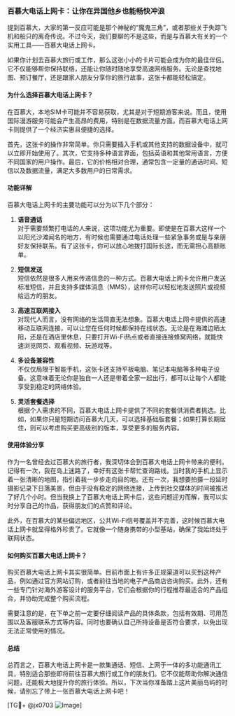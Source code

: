 ### 百慕大电话上网卡：让你在异国他乡也能畅快冲浪

提到百慕大，大家的第一反应可能是那个神秘的“魔鬼三角”，或者那些关于失踪飞机和船只的离奇传说。不过今天，我们要聊的不是这些，而是与百慕大有关的一个实用工具——百慕大电话上网卡。

如果你计划去百慕大旅行或工作，那么这张小小的卡片可能会成为你的最佳伴侣。它不仅能够帮你保持联络，还能让你随时随地享受高速网络服务。无论是查找地图、预订餐厅，还是跟家人朋友分享你的旅行故事，这张卡都能轻松搞定。

#### 为什么选择百慕大电话上网卡？

在百慕大，本地SIM卡可能并不容易获取，尤其是对于短期游客来说。而且，使用国际漫游服务可能会产生高昂的费用，特别是在数据流量方面。而百慕大电话上网卡则提供了一个经济实惠且便捷的选择。

首先，这张卡的操作非常简单。你只需要插入手机或其他支持的数据设备中，就可以立即开始使用了。其次，它支持多种语言界面，包括英语和其他常用语言，方便不同国家的用户操作。最后，它的价格相对合理，通常包含一定量的通话时间、短信以及数据流量，满足大多数用户的日常需求。

#### 功能详解

百慕大电话上网卡的主要功能可以分为以下几个部分：

1. **语音通话**  
   对于需要频繁打电话的人来说，这项功能尤为重要。即使是在百慕大这样一个以阳光沙滩闻名的地方，有时候也需要通过电话处理一些紧急事务或是与亲朋好友保持联系。有了这张卡，你可以放心地拨打国际长途，而无需担心高额账单。

2. **短信发送**  
   短信依然是很多人用来传递信息的一种方式。百慕大电话上网卡允许用户发送标准短信，并且支持多媒体消息（MMS），这样你可以轻松地发送照片或视频给远方的朋友。

3. **高速互联网接入**  
   对现代人而言，没有网络的生活简直无法想象。百慕大电话上网卡提供的高速移动互联网连接，可以让您在任何时候都保持在线状态。无论是在海滩边晒太阳，还是在酒店里休息，只要打开Wi-Fi热点或者直接连接蜂窝网络，就能快速浏览网页、观看视频、玩游戏等。

4. **多设备兼容性**  
   不仅仅局限于智能手机，这张卡还支持平板电脑、笔记本电脑等多种电子设备。这意味着无论你是独自一人还是带着全家一起出行，都可以让每个人都能享受到稳定的网络体验。

5. **灵活套餐选择**  
   根据个人需求的不同，百慕大电话上网卡提供了不同的套餐供消费者挑选。比如，如果你只是短期访问百慕大几天，可以选择基础版套餐；如果打算长期居住，则可以考虑购买更高级别的版本，享受更多的服务内容。

#### 使用体验分享

作为一名曾经去过百慕大的旅行者，我深切体会到百慕大电话上网卡带来的便利。记得有一次，我在岛上迷路了，幸好有这张卡帮忙查询路线。当时我的手机上显示着一张清晰的地图，指引着我一步步走向目的地。还有一次，我想要拍摄一段延时摄影记录下日落美景，但由于没有稳定的网络连接，上传到社交媒体的时间被推迟了好几个小时。但当我换上了百慕大电话上网卡后，这些问题迎刃而解，我可以实时分享自己的作品，获得朋友们的点赞和评论。

此外，在百慕大的某些偏远地区，公共Wi-Fi信号覆盖并不完善，这时候百慕大电话上网卡就显得格外珍贵了。它就像一个随身携带的小型基站，确保了我始终处于联网状态。

#### 如何购买百慕大电话上网卡？

购买百慕大电话上网卡其实很简单。目前市面上有许多正规渠道可以买到这种产品，例如通过官方网站订购，或者前往当地的电子产品商店咨询购买。此外，还有一些专门针对海外游客设计的服务平台，它们会根据你的行程推荐最适合的产品组合，并协助完成整个购买流程。

需要注意的是，在下单之前一定要仔细阅读产品的具体条款，包括有效期、可用范围以及客服联系方式等内容。同时也要确认自己所持设备是否符合要求，以免出现无法正常使用的情况。

#### 总结

总而言之，百慕大电话上网卡是一款集通话、短信、上网于一体的多功能通讯工具，特别适合那些即将前往百慕大旅行或工作的朋友们。它不仅能帮助你解决通信问题，还能极大地提升你的旅行体验。所以，下次当你准备踏上这片美丽岛屿的时候，请别忘了带上一张百慕大电话上网卡吧！

[TG💪+ @jx0703 ![Image](https://github.com/user-attachments/assets/dbca1d08-cadb-493c-b0ec-ad6f7a83f270)]